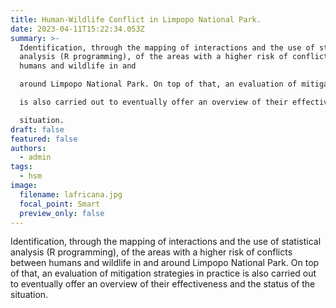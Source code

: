 ```yaml
---
title: Human-Wildlife Conflict in Limpopo National Park.
date: 2023-04-11T15:22:34.053Z
summary: >-
  Identification, through the mapping of interactions and the use of statistical
  analysis (R programming), of the areas with a higher risk of conflicts between
  humans and wildlife in and 

  around Limpopo National Park. On top of that, an evaluation of mitigation strategies in practice 

  is also carried out to eventually offer an overview of their effectiveness and the status of the 

  situation.
draft: false
featured: false
authors:
  - admin
tags:
  - hsm
image:
  filename: lafricana.jpg
  focal_point: Smart
  preview_only: false
---
```

Identification, through the mapping of interactions and the use of statistical analysis (R 
programming), of the areas with a higher risk of conflicts between humans and wildlife in and 
around Limpopo National Park. On top of that, an evaluation of mitigation strategies in practice 
is also carried out to eventually offer an overview of their effectiveness and the status of the 
situation.